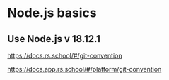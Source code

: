 # Node.js basics

## Use Node.js v 18.12.1

https://docs.rs.school/#/git-convention

https://docs.app.rs.school/#/platform/git-convention
